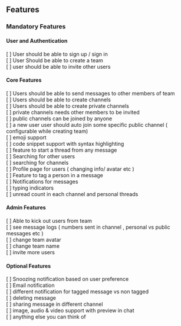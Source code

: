
## Features 

### Mandatory Features

#### User and Authentication

[ ] User should be able to sign up /  sign in  
[ ] User Should be able to create a team  
[ ] user should be able to invite other users  

#### Core Features

[ ] Users should be able to send messages to other members of team  
[ ] Users should be able to create channels  
[ ] Users should be able to create private channels  
[ ] private channels needs other members to be invited  
[ ] public channels can be joined by anyone  
[ ] a new user user should auto join some specific public channel ( configurable while creating team)  
[ ] emoji support  
[ ] code snippet support with syntax highlighting  
[ ] feature to start a thread from any message  
[ ] Searching for other users  
[ ] searching for channels  
[ ] Profile page for users ( changing info/ avatar etc )  
[ ] Feature to tag a person in a message  
[ ] Notifications for messages  
[ ] typing indicators  
[ ] unread count in each channel and personal threads  

#### Admin Features

[ ] Able to kick out users from team  
[ ] see message logs ( numbers sent in channel , personal vs public messages etc )  
[ ] change team avatar  
[ ] change team name  
[ ] invite more users  

#### Optional Features

[ ] Snoozing notification based on user preference  
[ ] Email notification  
[ ] different notification for tagged message vs non tagged  
[ ] deleting message  
[ ] sharing message in different channel  
[ ] image, audio  & video support with preview in chat  
[ ] anything else you can think of  
